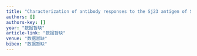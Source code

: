 ```yaml
---
title: "Characterization of antibody responses to the Sj23 antigen of Schistosoma japonicum after infection and immunization"
authors: []
authors-key: []
year: "数据暂缺"
article-link: "数据暂缺"
venue: "数据暂缺"
bibex: "数据暂缺"
---
```

